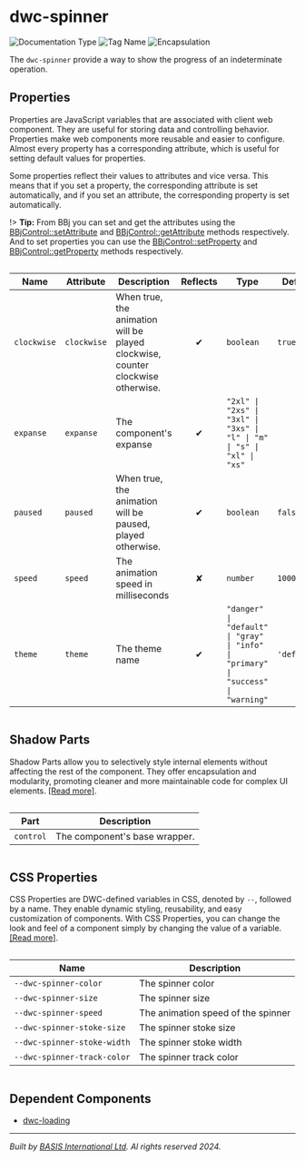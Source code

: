 # dwc-spinner
![Documentation Type](https://img.shields.io/badge/Documentation-dwc-%23006aff) ![Tag Name](https://img.shields.io/badge/Component-dwc--spinner-%23006aff)  ![Encapsulation](https://img.shields.io/badge/Encapsulation-shadow-%23006aff)

The `dwc-spinner` provide a way to show the progress of an indeterminate operation.


## Properties 


Properties are JavaScript variables that are associated with client web component.
They are useful for storing data and controlling behavior. Properties make web components more reusable and easier to configure.
Almost every property has a corresponding attribute, which is useful for setting default values for properties.

Some properties reflect their values to attributes and vice versa. This means that if you set a property, the corresponding attribute is set automatically, and if you set an attribute, the corresponding property is set automatically.

!> **Tip:** From BBj you can set and get the attributes using the [BBjControl::setAttribute](https://documentation.basis.cloud/BASISHelp/WebHelp/bbjobjects/SysGui/bbjcontrol/BBjControl_setAttribute.htm)
and [BBjControl::getAttribute](https://documentation.basis.cloud/BASISHelp/WebHelp/bbjobjects/SysGui/bbjcontrol/BBjControl_getAttribute.htm) methods respectively.
And to set properties you can use the [BBjControl::setProperty](https://documentation.basis.cloud/BASISHelp/WebHelp/bbjobjects/SysGui/bbjcontrol/BBjControl_setProperty.htm) and [BBjControl::getProperty](https://documentation.basis.cloud/BASISHelp/WebHelp/bbjobjects/SysGui/bbjcontrol/BBjControl_getProperty.htm) methods respectively.
<div style="overflow-x: auto;">

| Name          | Attribute     | Description                                                                     | Reflects | Type                                                                                 | Default       |
| ------------- | ------------- | ------------------------------------------------------------------------------- | :------: | ------------------------------------------------------------------------------------ | ------------- |
| ``clockwise`` | ``clockwise`` | When true, the animation will be played clockwise, counter clockwise otherwise. | &#x2714; | ``boolean``                                                                          | ``true``      |
| ``expanse``   | ``expanse``   | The component's expanse                                                         | &#x2714; | ``"2xl" \| "2xs" \| "3xl" \| "3xs" \| "l" \| "m" \| "s" \| "xl" \| "xs"``            |               |
| ``paused``    | ``paused``    | When true, the animation will be paused, played otherwise.                      | &#x2714; | ``boolean``                                                                          | ``false``     |
| ``speed``     | ``speed``     | The animation speed in milliseconds                                             | &#x2718; | ``number``                                                                           | ``1000``      |
| ``theme``     | ``theme``     | The theme name                                                                  | &#x2714; | ``"danger" \| "default" \| "gray" \| "info" \| "primary" \| "success" \| "warning"`` | ``'default'`` |


</div>

## Shadow Parts


Shadow Parts allow you to selectively style internal elements without affecting the rest of the component.
They offer encapsulation and modularity, promoting cleaner and more maintainable code for complex UI elements. [[Read more]](theme-engine/css-shadow-parts).
<div style="overflow-x: auto;">

| Part        | Description                   |
| ----------- | ----------------------------- |
| ``control`` | The component's base wrapper. |


</div>

## CSS Properties


CSS Properties are DWC-defined variables in CSS, denoted by `--`, followed by a name.
They enable dynamic styling, reusability, and easy customization of components.
With CSS Properties, you can change the look and feel of a component simply by changing the value of a variable.
[[Read more]](theme-engine/css-variables).
<div style="overflow-x: auto;">

| Name                          | Description                        |
| ----------------------------- | ---------------------------------- |
| ``--dwc-spinner-color``       | The spinner color                  |
| ``--dwc-spinner-size``        | The spinner size                   |
| ``--dwc-spinner-speed``       | The animation speed of the spinner |
| ``--dwc-spinner-stoke-size``  | The spinner stoke size             |
| ``--dwc-spinner-stoke-width`` | The spinner stoke width            |
| ``--dwc-spinner-track-color`` | The spinner track color            |


</div>

## Dependent Components

- [dwc-loading](web-components/dwc-loading.md)


----------------------------------------------
*Built by [BASIS International Ltd](https://www.basis.cloud/). Al rights reserved 2024.*
